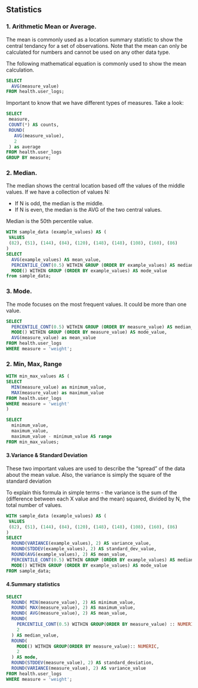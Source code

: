 ## Statistics

### 1. Arithmetic Mean or Average.
The mean is commonly used as a location summary statistic to show the central tendancy for a set of observations. Note that the mean can only be calculated for numbers and cannot be used on any other data type.

The following mathematical equation is commonly used to show the mean calculation.

```sql
SELECT
  AVG(measure_value)
FROM health.user_logs;
```
 Important to know that we have different types of measures. Take a look:

 ```sql
 SELECT
  measure,
  COUNT(*) AS counts,
  ROUND(
    AVG(measure_value),
    2
  ) as average
FROM health.user_logs
GROUP BY measure;
```

### 2. Median.
The median shows the central location based off the values of the middle values. If we have a collection of values N:

* If N is odd, the median is the middle.
* If N is even, the median is the AVG of the two central values.

Median is the 50th percentile value.

```sql
WITH sample_data (example_values) AS (
 VALUES
 (82), (51), (144), (84), (120), (148), (148), (108), (160), (86)
)
SELECT
  AVG(example_values) AS mean_value,
  PERCENTILE_CONT(0.5) WITHIN GROUP (ORDER BY example_values) AS median_value,
  MODE() WITHIN GROUP (ORDER BY example_values) AS mode_value
from sample_data;
```

### 3. Mode.
The mode focuses on the most frequent values. It could be more than one value.

```sql
SELECT
  PERCENTILE_CONT(0.5) WITHIN GROUP (ORDER BY measure_value) AS median_value,
  MODE() WITHIN GROUP (ORDER BY measure_value) AS mode_value,
  AVG(measure_value) as mean_value
FROM health.user_logs
WHERE measure = 'weight';
```

### 2. Min, Max, Range

```sql
WITH min_max_values AS (
SELECT
  MIN(measure_value) as minimum_value,
  MAX(measure_value) as maximum_value
FROM health.user_logs
WHERE measure = 'weight'
)

SELECT
  minimum_value,
  maximum_value,
  maximum_value - minimum_value AS range
FROM min_max_values;
```


#### 3.Variance & Standard Deviation

These two important values are used to describe the “spread” of the data about the mean value. Also, the variance is simply the square of the standard deviation

To explain this formula in simple terms - the variance is the sum of the (difference between each X value and the mean) squared, divided by N, the total number of values.

```sql
WITH sample_data (example_values) AS (
 VALUES
 (82), (51), (144), (84), (120), (148), (148), (108), (160), (86)
)
SELECT
  ROUND(VARIANCE(example_values), 2) AS variance_value,
  ROUND(STDDEV(example_values), 2) AS standard_dev_value,
  ROUND(AVG(example_values), 2) AS mean_value,
  PERCENTILE_CONT(0.5) WITHIN GROUP (ORDER BY example_values) AS median_value,
  MODE() WITHIN GROUP (ORDER BY example_values) AS mode_value
FROM sample_data;
```

#### 4.Summary statistics

```sql
SELECT
  ROUND( MIN(measure_value), 2) AS minimum_value,
  ROUND( MAX(measure_value), 2) AS maximum_value,
  ROUND( AVG(measure_value), 2) AS mean_value,
  ROUND(
    PERCENTILE_CONT(0.5) WITHIN GROUP(ORDER BY measure_value) :: NUMERIC,
    2
  ) AS median_value,
  ROUND(
    MODE() WITHIN GROUP(ORDER BY measure_value):: NUMERIC,
    2
  ) AS mode,
  ROUND(STDDEV(measure_value), 2) AS standard_deviation,
  ROUND(VARIANCE(measure_value), 2) AS variance_value
FROM health.user_logs
WHERE measure = 'weight';
```